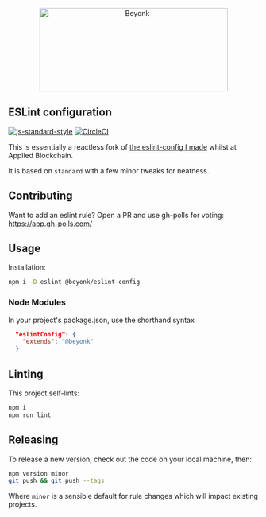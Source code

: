 <p align="center">
  <img width="379" height="168" src="https://user-images.githubusercontent.com/218949/43399071-c35bfd86-9401-11e8-9e11-ffee6888ce8a.png" alt="Beyonk" />
</p>

## ESLint configuration

[![js-standard-style](https://img.shields.io/badge/code%20style-standard-brightgreen.svg)](http://standardjs.com) [![CircleCI](https://circleci.com/gh/beyonk-adventures/eslint-config.svg?style=shield)](https://circleci.com/gh/beyonk-adventures/eslint-config)

This is essentially a reactless fork of [the eslint-config I made](https://github.com/appliedblockchain/eslint-config/) whilst at Applied Blockchain.

It is based on `standard` with a few minor tweaks for neatness.

## Contributing

Want to add an eslint rule? Open a PR and use gh-polls for voting: https://app.gh-polls.com/

## Usage

Installation:

```bash
npm i -D eslint @beyonk/eslint-config
```

### Node Modules

In your project's package.json, use the shorthand syntax

```json
  "eslintConfig": {
    "extends": "@beyonk"
  }
```

## Linting

This project self-lints:

```bash
npm i
npm run lint
```

## Releasing

To release a new version, check out the code on your local machine, then:

```bash
npm version minor
git push && git push --tags
```

Where `minor` is a sensible default for rule changes which will impact existing projects.
